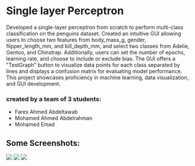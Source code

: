 # Single layer Perceptron

Developed a single-layer perceptron from scratch to perform multi-class classification on the penguins dataset. Created an intuitive GUI allowing users to choose two features from body_mass_g, gender, flipper_length_mm, and bill_depth_mm, and select two classes from Adelie, Gentoo, and Chinstrap. Additionally, users can set the number of epochs, learning rate, and choose to include or exclude bias. The GUI offers a "TestGraph" button to visualize data points for each class separated by lines and displays a confusion matrix for evaluating model performance. This project showcases proficiency in machine learning, data visualization, and GUI development.

### created by a team of 3 students: 
* Fares Ahmed Abdeltawab
* Mohamed Ahmed Abdelrahman
* Mohamed Emad

## Some Screenshots:
<img src = "https://github.com/Fares3993/Single-layer-Perceptron/assets/84674642/961bfabf-c64d-4732-8379-b1aea8aaf60f">
<img src = "https://github.com/Fares3993/Single-layer-Perceptron/assets/84674642/c8ac145c-246d-4b6a-88b8-62cff121c7e6">
<img src = "https://github.com/Fares3993/Single-layer-Perceptron/assets/84674642/47aa8a4b-67ed-47cc-ac48-e3935f81c7e7">
